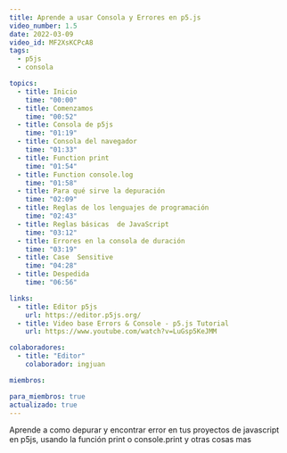 ```yaml
---
title: Aprende a usar Consola y Errores en p5.js
video_number: 1.5
date: 2022-03-09
video_id: MF2XsKCPcA8
tags:
  - p5js
  - consola

topics:
  - title: Inicio
    time: "00:00"
  - title: Comenzamos
    time: "00:52"
  - title: Consola de p5js
    time: "01:19"
  - title: Consola del navegador
    time: "01:33"
  - title: Function print
    time: "01:54"
  - title: Function console.log
    time: "01:58"
  - title: Para qué sirve la depuración
    time: "02:09"
  - title: Reglas de los lenguajes de programación
    time: "02:43"
  - title: Reglas básicas  de JavaScript
    time: "03:12"
  - title: Errores en la consola de duración
    time: "03:19"
  - title: Case  Sensitive
    time: "04:28"
  - title: Despedida
    time: "06:56"

links:
  - title: Editor p5js
    url: https://editor.p5js.org/
  - title: Video base Errors & Console - p5.js Tutorial
    url: https://www.youtube.com/watch?v=LuGsp5KeJMM

colaboradores:
  - title: "Editor"
    colaborador: ingjuan

miembros:

para_miembros: true
actualizado: true
---
```


Aprende a como depurar y encontrar error en tus proyectos de javascript en p5js, usando la función print o console.print y otras cosas mas
